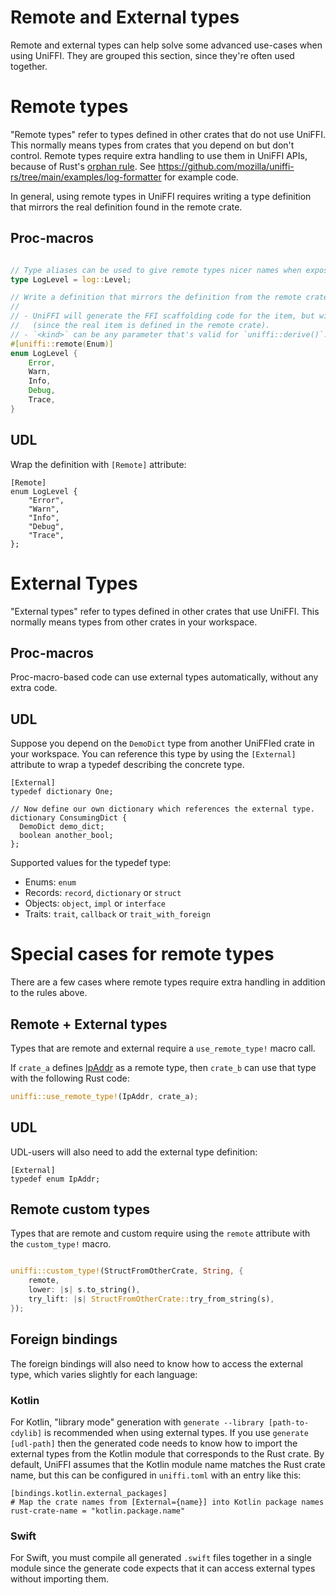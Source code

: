 # Remote and External types

Remote and external types can help solve some advanced use-cases when using UniFFI.
They are grouped this section, since they're often used together.

# Remote types

"Remote types" refer to types defined in other crates that do not use UniFFI.
This normally means types from crates that you depend on but don't control.
Remote types require extra handling to use them in UniFFI APIs, because of Rust's [orphan rule](https://doc.rust-lang.org/book/traits.html#rules-for-implementing-traits).
See https://github.com/mozilla/uniffi-rs/tree/main/examples/log-formatter for example code.

In general, using remote types in UniFFI requires writing a type definition that mirrors the real definition found in the remote crate.

## Proc-macros

```rust

// Type aliases can be used to give remote types nicer names when exposed in the UniFFI api.
type LogLevel = log::Level;

// Write a definition that mirrors the definition from the remote crate and wrap it with `[uniffi::remote(<kind>)]`.
//
// - UniFFI will generate the FFI scaffolding code for the item, but will not output the item itself
//   (since the real item is defined in the remote crate).
// - `<kind>` can be any parameter that's valid for `uniffi::derive()`.
#[uniffi::remote(Enum)]
enum LogLevel {
    Error,
    Warn,
    Info,
    Debug,
    Trace,
}
```

## UDL

Wrap the definition with `[Remote]` attribute:

```idl
[Remote]
enum LogLevel {
    "Error",
    "Warn",
    "Info",
    "Debug",
    "Trace",
};
```

# External Types

"External types" refer to types defined in other crates that use UniFFI.
This normally means types from other crates in your workspace.

## Proc-macros

Proc-macro-based code can use external types automatically, without any extra code.

## UDL

Suppose you depend on the `DemoDict` type from another UniFFIed crate in your workspace.
You can reference this type by using the `[External]` attribute to wrap a typedef describing the concrete type.

```idl
[External]
typedef dictionary One;

// Now define our own dictionary which references the external type.
dictionary ConsumingDict {
  DemoDict demo_dict;
  boolean another_bool;
};
```

Supported values for the typedef type:

* Enums: `enum`
* Records: `record`, `dictionary` or `struct`
* Objects: `object`, `impl` or `interface`
* Traits: `trait`, `callback` or `trait_with_foreign`

# Special cases for remote types

There are a few cases where remote types require extra handling in addition to the rules above.

## Remote + External types

Types that are remote and external require a `use_remote_type!` macro call.

If `crate_a` defines [IpAddr](https://doc.rust-lang.org/std/net/enum.IpAddr.html) as a remote type, then `crate_b` can use that type with the following Rust code:

```rust
uniffi::use_remote_type!(IpAddr, crate_a);
```

## UDL

UDL-users will also need to add the external type definition:

```idl
[External]
typedef enum IpAddr;
```

## Remote custom types

Types that are remote and custom require using the `remote` attribute with the `custom_type!` macro.

```rust

uniffi::custom_type!(StructFromOtherCrate, String, {
    remote,
    lower: |s| s.to_string(),
    try_lift: |s| StructFromOtherCrate::try_from_string(s),
});
```

## Foreign bindings

The foreign bindings will also need to know how to access the external type,
which varies slightly for each language:

### Kotlin

For Kotlin, "library mode" generation with `generate --library [path-to-cdylib]` is recommended when using external types.
If you use `generate [udl-path]` then the generated code needs to know how to import
the external types from the Kotlin module that corresponds to the Rust crate.
By default, UniFFI assumes that the Kotlin module name matches the Rust crate name, but this can be configured in `uniffi.toml` with an entry like this:

```
[bindings.kotlin.external_packages]
# Map the crate names from [External={name}] into Kotlin package names
rust-crate-name = "kotlin.package.name"
```

### Swift

For Swift, you must compile all generated `.swift` files together in a single
module since the generate code expects that it can access external types
without importing them.
